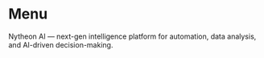 # Menu
Nytheon AI — next-gen intelligence platform for automation, data analysis, and AI-driven decision-making.
